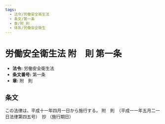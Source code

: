 ```yaml
---
tags:
  - 法令/労働安全衛生法
  - 条文/第一条
  - 章/附_則
  - 体系/労働安全衛生
---
```

# 労働安全衛生法 附　則 第一条

- **法令:** 労働安全衛生法
- **条文番号:** 第一条
- **章:** 附　則

## 条文
この法律は、平成十一年四月一日から施行する。
附　則　（平成一一年五月二一日法律第四五号）　抄
（施行期日）

